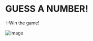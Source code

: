 # GUESS A NUMBER!

✨Win the game!

![image](https://github.com/rahulrajput-rr/Guess-Game/assets/104721504/5a8742e1-b141-4db0-97a1-037a1b61bd81)

